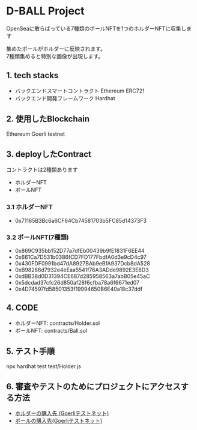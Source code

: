 # D-BALL Project

OpenSeaに散らばっている7種類のボールNFTを1つのホルダーNFTに収集します

集めたボールがホルダーに反映されます。  
7種類集めると特別な画像が出現します。

## 1. tech stacks

- バックエンドスマートコントラクト Ethereum ERC721
- バックエンド開発フレームワーク Hardhat

## 2. 使用したBlockchain

Ethereum Goerli testnet

## 3. deployしたContract

コントラクトは2種類あります

- ホルダーNFT
- ボールNFT

### 3.1 ホルダーNFT

- 0x71165B3Bc6a6CF64Cb74581703b5FC85d14373F3

### 3.2 ボールNFT(7種類)

- 0x869C935bb152D77a7dfEb00439b9fE1831F6EE44
- 0x661Ca7D531b0386fCD7FD177FbdfA0d3e9cD4c97
- 0x430FDF0991bd47dA8927BAb9eBfA937Dcb8dA528
- 0xB98286d7932e4eEaa5541f76A3ADde9892E3E8D3
- 0xdBB38d0D31394CE687d285958563a7abB05e45aC
- 0x5dcdad37cfc26d850af28f6cfba78a6f6671ed07
- 0x4D74597fd58501353f19994650B6E40a18c37ddf

## 4. CODE

- ホルダーNFT: contracts/Holder.sol
- ボールNFT: contracts/Ball.sol

## 5. テスト手順

npx hardhat test test/Holder.js

## 6. 審査やテストのためにプロジェクトにアクセスする方法

- [ホルダーの購入先 (Goerliテストネット)](https://testnets.opensea.io/collection/d-ball-v3)
- [ボールの購入先(Goerliテストネット)](https://testnets.opensea.io/0x52C4e86EfdF4e0b7a8b2aa051cf9057D7a7f7d25)
